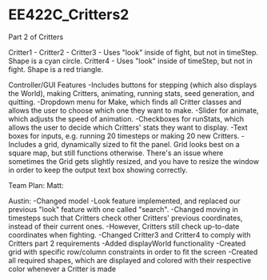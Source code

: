 # EE422C_Critters2
Part 2 of Critters


Critter1 - 
Critter2 - 
Critter3 - Uses "look" inside of fight, but not in timeStep. Shape is a cyan circle.
Critter4 - Uses "look" inside of timeStep, but not in fight. Shape is a red triangle.

Controller/GUI Features
  -Includes buttons for stepping (which also displays the World), making Critters, animating, running stats, seed generation, and
   quitting.
  -Dropdown menu for Make, which finds all Critter classes and allows the user to choose which one they want to make.
  -Slider for animate, which adjusts the speed of animation.
  -Checkboxes for runStats, which allows the user to decide which Critters' stats they want to display.
  -Text boxes for inputs, e.g. running 20 timesteps or making 20 new Critters.
  -Includes a grid, dynamically sized to fit the panel. Grid looks best on a square map, but still functions otherwise. There's an issue
   where sometimes the Grid gets slightly resized, and you have to resize the window in order to keep the output text box showing
   correctly.
   
   
   
Team Plan:
Matt:

Austin:
  -Changed model
    -Look feature implemented, and replaced our previous "look" feature with one called "search".
    -Changed moving in timesteps such that Critters check other Critters' previous coordinates, instead of their current ones.
    -However, Critters still check up-to-date coordinates when fighting.
  -Changed Critter3 and Critter4 to comply with Critters part 2 requirements
  -Added displayWorld functionality
    -Created grid with specific row/column constraints in order to fit the screen
    -Created all required shapes, which are displayed and colored with their respective color whenever a Critter is made
